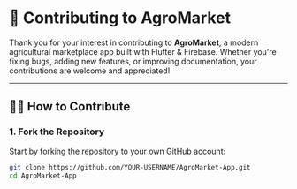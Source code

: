 # 🤝 Contributing to AgroMarket

Thank you for your interest in contributing to **AgroMarket**, a modern agricultural marketplace app built with Flutter & Firebase. Whether you're fixing bugs, adding new features, or improving documentation, your contributions are welcome and appreciated!

---

## 🧑‍💻 How to Contribute

### 1. Fork the Repository

Start by forking the repository to your own GitHub account:

```bash
git clone https://github.com/YOUR-USERNAME/AgroMarket-App.git
cd AgroMarket-App

